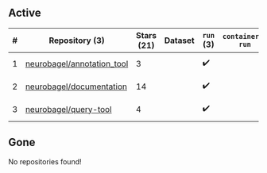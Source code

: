 ## Active
| # | Repository (3) | Stars (21) | Dataset | `run` (3) | `containers-run` | Last Modified |
| --- | --- | --- | --- | --- | --- | --- |
| 1 | [neurobagel/annotation_tool](https://github.com/neurobagel/annotation_tool) | 3 |  | :heavy_check_mark: |  | 2025-09-23 18:42:14+00:00 |
| 2 | [neurobagel/documentation](https://github.com/neurobagel/documentation) | 14 |  | :heavy_check_mark: |  | 2025-10-06 15:29:10+00:00 |
| 3 | [neurobagel/query-tool](https://github.com/neurobagel/query-tool) | 4 |  | :heavy_check_mark: |  | 2025-09-30 15:44:38+00:00 |

## Gone
No repositories found!
